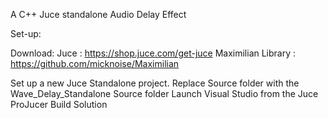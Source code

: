A C++ Juce standalone Audio Delay Effect

Set-up:

Download: 
Juce : https://shop.juce.com/get-juce 
Maximilian Library : https://github.com/micknoise/Maximilian 

Set up a new Juce Standalone project. 
Replace Source folder with the Wave_Delay_Standalone Source folder 
Launch Visual Studio from the Juce ProJucer 
Build Solution
